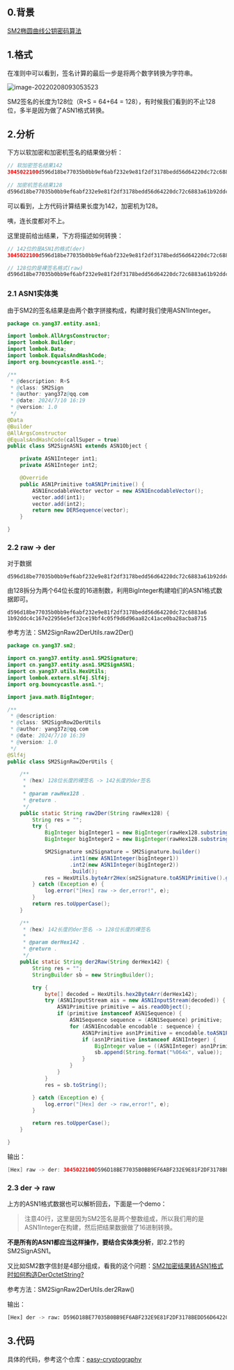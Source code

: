 ## 0.背景

[SM2椭圆曲线公钥密码算法](https://markdown-1258124344.cos.ap-guangzhou.myqcloud.com/file/SM2-ECC-ALG.pdf)



## 1.格式

在准则中可以看到，签名计算的最后一步是将两个数字转换为字符串。

![image-20220208093053523](https://markdown-1258124344.cos.ap-guangzhou.myqcloud.com/%20image/image-20220208093053523.png)

SM2签名的长度为128位（R+S = 64+64 = 128），有时候我们看到的不止128位，多半是因为做了ASN1格式转换。



## 2.分析

下方以软加密和加密机签名的结果做分析：

```java
// 软加密签名结果142
3045022100d596d18be77035b0bb9ef6abf232e9e81f2df3178bedd56d64220dc72c6883a602201b92ddc4c167e22956e5ef32ce19bf4c05f9d6d96aa82c41ace0ba28acba8715
    
// 加密机签名结果128
d596d18be77035b0bb9ef6abf232e9e81f2df3178bedd56d64220dc72c6883a61b92ddc4c167e22956e5ef32ce19bf4c05f9d6d96aa82c41ace0ba28acba8715
```

可以看到，上方代码计算结果长度为142，加密机为128。

咦，连长度都对不上。

这里提前给出结果，下方将描述如何转换：

```java
// 142位的是ASN1的格式(der)
3045022100d596d18be77035b0bb9ef6abf232e9e81f2df3178bedd56d64220dc72c6883a602201b92ddc4c167e22956e5ef32ce19bf4c05f9d6d96aa82c41ace0ba28acba8715

// 128位的是裸签名格式(raw)
d596d18be77035b0bb9ef6abf232e9e81f2df3178bedd56d64220dc72c6883a61b92ddc4c167e22956e5ef32ce19bf4c05f9d6d96aa82c41ace0ba28acba8715
```



### 2.1 ASN1实体类

由于SM2的签名结果是由两个数字拼接构成，构建时我们使用ASN1Integer。

```java
package cn.yang37.entity.asn1;

import lombok.AllArgsConstructor;
import lombok.Builder;
import lombok.Data;
import lombok.EqualsAndHashCode;
import org.bouncycastle.asn1.*;

/**
 * @description: R+S
 * @class: SM2Sign
 * @author: yang37z@qq.com
 * @date: 2024/7/10 16:19
 * @version: 1.0
 */
@Data
@Builder
@AllArgsConstructor
@EqualsAndHashCode(callSuper = true)
public class SM2SignASN1 extends ASN1Object {

    private ASN1Integer int1;
    private ASN1Integer int2;

    @Override
    public ASN1Primitive toASN1Primitive() {
        ASN1EncodableVector vector = new ASN1EncodableVector();
        vector.add(int1);
        vector.add(int2);
        return new DERSequence(vector);
    }

}
```



### 2.2 raw -> der

对于数据

```
d596d18be77035b0bb9ef6abf232e9e81f2df3178bedd56d64220dc72c6883a61b92ddc4c167e22956e5ef32ce19bf4c05f9d6d96aa82c41ace0ba28acba8715
```

由128拆分为两个64位长度的16进制数，利用BigInteger构建咱们的ASN1格式数据即可。

```
d596d18be77035b0bb9ef6abf232e9e81f2df3178bedd56d64220dc72c6883a6
1b92ddc4c167e22956e5ef32ce19bf4c05f9d6d96aa82c41ace0ba28acba8715
```

参考方法：SM2SignRaw2DerUtils.raw2Der()

```java
package cn.yang37.sm2;

import cn.yang37.entity.asn1.SM2Signature;
import cn.yang37.entity.asn1.SM2SignASN1;
import cn.yang37.utils.HexUtils;
import lombok.extern.slf4j.Slf4j;
import org.bouncycastle.asn1.*;

import java.math.BigInteger;

/**
 * @description:
 * @class: SM2SignRow2DerUtils
 * @author: yang37z@qq.com
 * @date: 2024/7/10 16:39
 * @version: 1.0
 */
@Slf4j
public class SM2SignRaw2DerUtils {

    /**
     * (hex) 128位长度的裸签名 -> 142长度的der签名
     *
     * @param rawHex128 .
     * @return .
     */
    public static String raw2Der(String rawHex128) {
        String res = "";
        try {
            BigInteger bigInteger1 = new BigInteger(rawHex128.substring(0, 64), 16);
            BigInteger bigInteger2 = new BigInteger(rawHex128.substring(64, 128), 16);

            SM2Signature sm2Signature = SM2Signature.builder()
                    .int1(new ASN1Integer(bigInteger1))
                    .int2(new ASN1Integer(bigInteger2))
                    .build();
            res = HexUtils.byteArr2Hex(sm2Signature.toASN1Primitive().getEncoded());
        } catch (Exception e) {
            log.error("[Hex] raw -> der,error!", e);
        }
        return res.toUpperCase();
    }

    /**
     * (hex) 142长度的der签名 -> 128位长度的裸签名
     *
     * @param derHex142 .
     * @return .
     */
    public static String der2Raw(String derHex142) {
        String res = "";
        StringBuilder sb = new StringBuilder();

        try {
            byte[] decoded = HexUtils.hex2ByteArr(derHex142);
            try (ASN1InputStream ais = new ASN1InputStream(decoded)) {
                ASN1Primitive primitive = ais.readObject();
                if (primitive instanceof ASN1Sequence) {
                    ASN1Sequence sequence = (ASN1Sequence) primitive;
                    for (ASN1Encodable encodable : sequence) {
                        ASN1Primitive asn1Primitive = encodable.toASN1Primitive();
                        if (asn1Primitive instanceof ASN1Integer) {
                            BigInteger value = ((ASN1Integer) asn1Primitive).getValue();
                            sb.append(String.format("%064x", value));
                        }
                    }
                }
            }
            res = sb.toString();

        } catch (Exception e) {
            log.error("[Hex] der -> raw,error!", e);
        }

        return res.toUpperCase();
    }

}
```

输出：

```java
[Hex] raw -> der: 3045022100D596D18BE77035B0BB9EF6ABF232E9E81F2DF3178BEDD56D64220DC72C6883A602201B92DDC4C167E22956E5EF32CE19BF4C05F9D6D96AA82C41ACE0BA28ACBA8715
```



### 2.3 der -> raw

上方的ASN1格式数据也可以解析回去，下面是一个demo：

> 注意40行，这里是因为SM2签名是两个整数组成，所以我们用的是ASN1Integer在构建，然后把结果数据做了16进制转换。

**不是所有的ASN1都应当这样操作，要结合实体类分析**，即2.2节的SM2SignASN1。

又比如SM2数字信封是4部分组成，看我的这个问题：[SM2加密结果转ASN1格式时如何构造DerOctetString?](https://segmentfault.com/q/1010000041027241)

参考方法：SM2SignRaw2DerUtils.der2Raw()

输出：

```bash
[Hex] der -> raw: D596D18BE77035B0BB9EF6ABF232E9E81F2DF3178BEDD56D64220DC72C6883A61B92DDC4C167E22956E5EF32CE19BF4C05F9D6D96AA82C41ACE0BA28ACBA8715
```



## 3.代码

具体的代码，参考这个仓库：[easy-cryptography](https://gitee.com/yang37/easy-cryptography)

